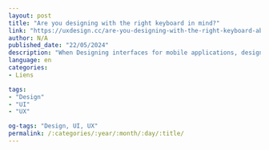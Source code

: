 ```yaml
---
layout: post
title: "Are you designing with the right keyboard in mind?"
link: "https://uxdesign.cc/are-you-designing-with-the-right-keyboard-ab2f02df42b6"
author: N/A
published_date: "22/05/2024"
description: "When Designing interfaces for mobile applications, designers often leave keyboards “out of the picture.” However, this is quite an interesting topic, as the correct (use of the keyboard) keyboard use is what any user expects from an interface."
language: en
categories:
- Liens

tags:
- "Design"
- "UI"
- "UX"

og-tags: "Design, UI, UX"
permalink: /:categories/:year/:month/:day/:title/
---
```

